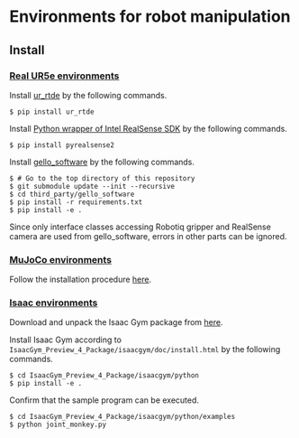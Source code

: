 # Environments for robot manipulation

## Install
### [Real UR5e environments](./real)
Install [ur_rtde](https://sdurobotics.gitlab.io/ur_rtde/installation/installation.html) by the following commands.
```console
$ pip install ur_rtde
```

Install [Python wrapper of Intel RealSense SDK](https://github.com/IntelRealSense/librealsense/blob/master/wrappers/python/readme.md) by the following commands.
```console
$ pip install pyrealsense2
```

Install [gello_software](https://github.com/wuphilipp/gello_software) by the following commands.
```console
$ # Go to the top directory of this repository
$ git submodule update --init --recursive
$ cd third_party/gello_software
$ pip install -r requirements.txt
$ pip install -e .
```
Since only interface classes accessing Robotiq gripper and RealSense camera are used from gello_software, errors in other parts can be ignored.

### [MuJoCo environments](./mujoco)
Follow the installation procedure [here](../../README.md#Install).

### [Isaac environments](./isaac)
Download and unpack the Isaac Gym package from [here](https://developer.nvidia.com/isaac-gym).

Install Isaac Gym according to `IsaacGym_Preview_4_Package/isaacgym/doc/install.html` by the following commands.
```console
$ cd IsaacGym_Preview_4_Package/isaacgym/python
$ pip install -e .
```

Confirm that the sample program can be executed.
```console
$ cd IsaacGym_Preview_4_Package/isaacgym/python/examples
$ python joint_monkey.py
```
